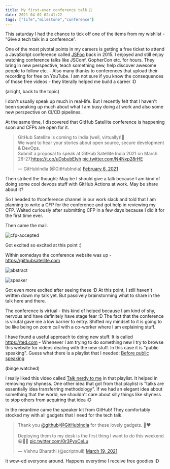 ```yaml
---
title: My first-ever conference talk 🎤
date: 2021-04-02 02:41:22
tags: ["life","milestone","conference"]
---
```


This saturday I had the chance to tick off one of the items from my wishlist - "Give a tech talk in a conference".

One of the most pivotal points in my careers is getting a free ticket to attend a JavaScript conference called [JSFoo](https://jsfoo.in/2015/) back in 2015. I enjoyed and still enjoy watching conference talks like JSConf, GopherCon etc. for hours. They bring in new perspective, teach something new, help discover awesome people to follow etc. - Also many thanks to conferences that upload their recording for free on YouTube. I am not sure if you know the consequences of those free videos - they literally helped me build a career :D

(alright, back to the topic)

I don't usually speak up much in real-life. But I recently felt that I haven't been speaking up much about what I am busy doing at work and also some new perspective on CI/CD pipelines.

At the same time, I discovered that GitHub Satellite conference is happening soon and CFPs are open for it.

<blockquote class="twitter-tweet"><p lang="en" dir="ltr">GitHub Satellite is coming to India (well, virtually)!🎉<br>We want to hear your stories about open source, secure development &amp; DevOps.<br>Submit a proposal to speak at GitHub Satellite India 2021 on March 26-27.<a href="https://t.co/uDsbubEIyh">https://t.co/uDsbubEIyh</a> <a href="https://t.co/N4Nxp28rHE">pic.twitter.com/N4Nxp28rHE</a></p>&mdash; GitHubIndia (@GitHubIndia) <a href="https://twitter.com/GitHubIndia/status/1358001577110368256?ref_src=twsrc%5Etfw">February 6, 2021</a></blockquote>

Then striked the thought: May be I should give a talk because I am kind of doing some cool devops stuff with GitHub Actions at work. May be share about it?

So I headed to #conference channel in our work slack and told that I am planning to write a CFP for the conference and got help in reviewing my CFP. Waited curiously after submitting CFP in a few days because I did it for the first time ever.

Then came the mail.

![cfp-accepted](/images/gh-satellite-cfp-accepted.png)

Got excited so excited at this point :)

Within somedays the conference website was up - https://githubsatellite.com

![abstract](/images/gh-satellite-talk-abstract.jpg)

![speaker](/images/gh-satellite-speaker.jpg)

Got even more excited after seeing these :D At this point, I still haven't written down my talk yet. But passively brainstorming what to share in the talk here and there.

The conference is virtual - this kind of helped because I am kind of shy, nervous and have definitely have stage fear :D The fact that the conference is virutal gave me a low barrier to entry. Shifted my mindset to it is going to be like being on zoom call with a co-worker where I am explaining stuff.

I have found a useful approach to doing new stuff. It is called https://ted.com - Whenever I am trying to do something new I try to browse this website for videos dealing with the new stuff. In this case it is "public speaking". Guess what there is a playlist that I needed: [Before public speaking](https://www.ted.com/playlists/226/before_public_speaking)

(binge watched)

I really liked this video called [Talk nerdy to me](https://www.ted.com/talks/melissa_marshall_talk_nerdy_to_me?referrer=playlist-before_public_speaking) in that playlist. It helped in removing my shyness. One other idea that got from that playlist is "talks are essentially idea transferring methodology". If we had an elegant idea about something that the world, we shouldn't care about silly things like shyness to stop others from acquiring that idea :D

In the meantime came the speaker kit from GitHub! They comfortably stocked my with all gadgets that I need for the tech talk.

<blockquote class="twitter-tweet"><p lang="en" dir="ltr">Thank you <a href="https://twitter.com/github?ref_src=twsrc%5Etfw">@github</a>/<a href="https://twitter.com/GitHubIndia?ref_src=twsrc%5Etfw">@GitHubIndia</a> for these lovely gadgets. 🙏❤️<br><br>Deploying them to my desk is the first thing I want to do this weekend 😀👨‍💻 <a href="https://t.co/0r3PyxCeLu">pic.twitter.com/0r3PyxCeLu</a></p>&mdash; Vishnu Bharathi (@scriptnull) <a href="https://twitter.com/scriptnull/status/1372945054243774467?ref_src=twsrc%5Etfw">March 19, 2021</a></blockquote>

It wow-ed everyone around. Happens everytime I receive free goodies :D
